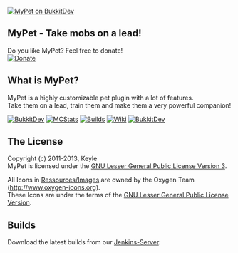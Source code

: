 [![MyPet on BukkitDev][Banner]][BukkitDev]
## MyPet - Take mobs on a lead!

Do you like MyPet? Feel free to donate!<br />
[![Donate](https://www.paypalobjects.com/en_US/i/btn/btn_donate_LG.gif)][Donate]

## What is MyPet?
MyPet is a highly customizable pet plugin with a lot of features.<br />
Take them on a lead, train them and make them a very powerful companion!

[![BukkitDev][Logo]][BukkitDev]
[![MCStats][MCStatsImage]][MCStats]
[![Builds][BuildsImage]][Builds]
[![Wiki][WikiImage]][Wiki]
[![BukkitDev][BukkitDevImage]][BukkitDev]

## The License
Copyright (c) 2011-2013, Keyle<br />
MyPet is licensed under the [GNU Lesser General Public License Version 3][License].

All Icons in [Ressources/Images] are owned by the Oxygen Team (http://www.oxygen-icons.org).<br />
These Icons are under the terms of the [GNU Lesser General Public License Version][License].

## Builds
Download the latest builds from our [Jenkins-Server][Builds].


[Logo]: http://dl.keyle.de/images/logo.png
[Banner]: http://dl.keyle.de/images/banner.png
[License]: http://www.gnu.org/licenses/lgpl.html
[Ressources/Images]: https://github.com/xXKeyleXx/MyPet/tree/master/src/main/resources/images
[Donate]: http://www.paypal.com/cgi-bin/webscr?cmd=_s-xclick&hosted_button_id=TZD8FU8QMW53A&item_name=Donation+for+MyPet
[MCStats]: http://mcstats.org/plugin/MyPet
[MCStatsImage]: http://dl.keyle.de/images/metrics.png
[Builds]: http://build.keyle.de/job/MyPet/
[BuildsImage]: http://dl.keyle.de/images/devbuilds.png
[Wiki]: http://mypet.keyle.de/
[WikiImage]: http://dl.keyle.de/images/wiki.png
[BukkitDev]: http://dev.bukkit.org/server-mods/mywolf/
[BukkitDevImage]: http://dl.keyle.de/images/bukkitdev.png
